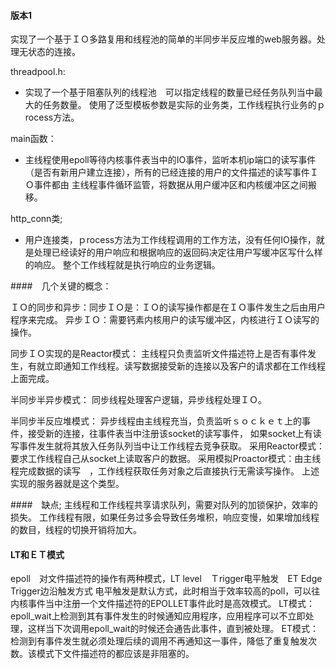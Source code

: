#### 版本1

实现了一个基于ＩＯ多路复用和线程池的简单的半同步半反应堆的web服务器。处理无状态的连接。

threadpool.h:
- 实现了一个基于阻塞队列的线程池　可以指定线程的数量已经任务队列当中最大的任务数量。
使用了泛型模板参数是实际的业务类，工作线程执行业务的ｐrocess方法。

main函数：
- 主线程使用epoll等待内核事件表当中的IO事件，监听本机ip端口的读写事件（是否有新用户建立连接），所有的已经连接的用户的文件描述的读写事件ＩＯ事件都由
主线程事件循环监管，将数据从用户缓冲区和内核缓冲区之间搬移。

http_conn类;
- 用户连接类，ｐrocess方法为工作线程调用的工作方法，没有任何IO操作，就是处理已经读好的用户响应和根据响应的返回码决定往用户写缓冲区写什么样的响应。
整个工作线程就是执行响应的业务逻辑。



####　几个关键的概念：

ＩＯ的同步和异步：同步ＩＯ是：ＩＯ的读写操作都是在ＩＯ事件发生之后由用户程序来完成。
异步ＩＯ：需要钙素内核用户的读写缓冲区，内核进行ＩＯ读写的操作。

同步ＩＯ实现的是Reactor模式：
主线程只负责监听文件描述符上是否有事件发生，有就立即通知工作线程。读写数据接受新的连接以及客户的请求都在工作线程上面完成。

半同步半异步模式：
同步线程处理客户逻辑，异步线程处理ＩＯ。

半同步半反应堆模式：
异步线程由主线程充当，负责监听ｓｏｃｋｅｔ上的事件，接受新的连接，往事件表当中注册该socket的读写事件，
如果socket上有读写事件发生就将其放入任务队列当中让工作线程去竞争获取。
采用Reactor模式：要求工作线程自己从socket上读取客户的数据。
采用模拟Proactor模式：由主线程完成数据的读写　，工作线程获取任务对象之后直接执行无需读写操作。
上述实现的服务器就是这个类型。


####　缺点;
主线程和工作线程共享请求队列，需要对队列的加锁保护，效率的损失。
工作线程有限，如果任务过多会导致任务堆积，响应变慢，如果增加线程的数目，线程的切换开销将加大。

#### LT和ＥＴ模式

epoll　对文件描述符的操作有两种模式，LT level　Ｔrigger电平触发　ET Edge Trigger边沿触发方式
电平触发是默认方式，此时相当于效率较高的poll，可以往内核事件当中注册一个文件描述符的EPOLLET事件此时是高效模式。
LT模式：epoll_wait上检测到其有事件发生的时候通知应用程序，应用程序可以不立即处理，这样当下次调用epoll_wait的时候还会通告此事件，直到被处理。
ET模式：检测到有事件发生就必须处理后续的调用不再通知这一事件，降低了重复触发次数。该模式下文件描述符的都应该是非阻塞的。





